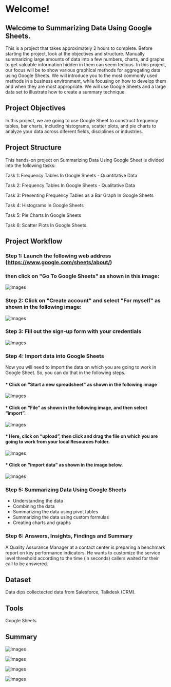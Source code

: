 # Welcome!

## Welcome to Summarizing Data Using Google Sheets. 
This is a project that takes approximately 2 hours to complete. Before starting the project, look at the objectives and structure. Manually summarizing large amounts of data into a few numbers, charts, and graphs to get valuable information hidden in them can seem tedious. In this project, our focus will be to show various graphical methods for aggregating data using Google Sheets. We will introduce you to the most commonly used methods in a business environment, while focusing on how to develop them and when they are most appropriate. We will use Google Sheets and a large data set to illustrate how to create a summary technique.

## Project Objectives
In this project, we are going to use Google Sheet to construct frequency tables, bar charts, including histograms, scatter plots, and pie charts to analyze your data across diferent fields, disciplines or industries.

## Project Structure
This hands-on project on Summarizing Data Using Google Sheet is divided into the following tasks: 

Task 1: Frequency Tables In Google Sheets - Quantitative Data

Task 2: Frequency Tables In Google Sheets - Qualitative Data 

Task 3: Presenting Frequency Tables as a Bar Graph In Google Sheets 

Task 4: Histograms In Google Sheets 

Task 5: Pie Charts In Google Sheets

Task 6: Scatter Plots In Google Sheets.

## Project Workflow 

### Step 1: Launch the following web address (https://www.google.com/sheets/about/)
### then click on "Go To Google Sheets" as shown in this image: 

![Images](/Images/Google_Sheets.png)

### Step 2: Click on "Create account" and select "For myself" as shown in the following image:

![Images](/Images/Create_Google_Account.png)

### Step 3: Fill out the sign-up form with your credentials

![Images](/Images/Credentials.png)

### Step 4: Import data into Google Sheets

Now you will need to import the data on which you are going to work in Google Sheet. So, you can do that in the following steps.

#### * Click on "Start a new spreadsheet" as shown in the following image

![Images](/Images/New_Spreadsheet.png)

#### * Click on “File” as shown in the following image, and then select “import”.

![Images](/Images/File_Import.png)

#### * Here, click on “upload”, then click and drag the file on which you are going to work from your local Resources Folder.

![Images](/Images/Upload.png)

#### * Click on "import data" as shown in the image below.

![Images](/Images/import_data.png)

### Step 5: Summarizing Data Using Google Sheets 

* Understanding the data
* Combining the data
* Summarizing the data using pivot tables
* Summarizing the data using custom formulas
* Creating charts and graphs

### Step 6: Answers, Insights, Findings and Summary
A Quality Assurance Manager at a contact center is preparing a benchmark report on key performance indicators.
He wants to customize the service level threshold according to the time (in seconds) callers waited for their call to be answered.


## Dataset

Data dips collectected data from Salesforce, Talkdesk (CRM).

## Tools
Google Sheets

## Summary


![Images](/Images/Quantitative_Data.png)


![Images](/Images/Bar_Graph.png)


![Images](/Images/Pie_Chart.png)


![Images](/Images/Scatter_Plot.png)


